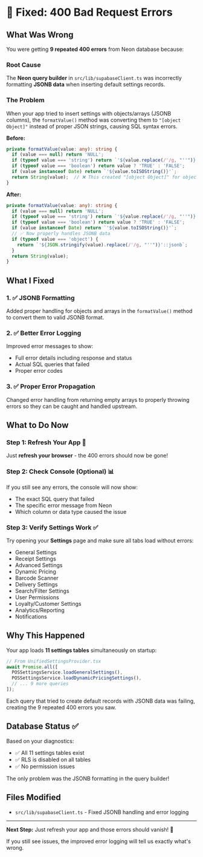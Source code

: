 # 🎯 Fixed: 400 Bad Request Errors

## What Was Wrong

You were getting **9 repeated 400 errors** from Neon database because:

### Root Cause 
The **Neon query builder** in `src/lib/supabaseClient.ts` was incorrectly formatting **JSONB data** when inserting default settings records.

### The Problem
When your app tried to insert settings with objects/arrays (JSONB columns), the `formatValue()` method was converting them to `"[object Object]"` instead of proper JSON strings, causing SQL syntax errors.

**Before:**
```typescript
private formatValue(value: any): string {
  if (value === null) return 'NULL';
  if (typeof value === 'string') return `'${value.replace(/'/g, "''")}'`;
  if (typeof value === 'boolean') return value ? 'TRUE' : 'FALSE';
  if (value instanceof Date) return `'${value.toISOString()}'`;
  return String(value);  // ❌ This created "[object Object]" for objects!
}
```

**After:**
```typescript
private formatValue(value: any): string {
  if (value === null) return 'NULL';
  if (typeof value === 'string') return `'${value.replace(/'/g, "''")}'`;
  if (typeof value === 'boolean') return value ? 'TRUE' : 'FALSE';
  if (value instanceof Date) return `'${value.toISOString()}'`;
  // ✅ Now properly handles JSONB data
  if (typeof value === 'object') {
    return `'${JSON.stringify(value).replace(/'/g, "''")}'::jsonb`;
  }
  return String(value);
}
```

## What I Fixed

### 1. ✅ JSONB Formatting
Added proper handling for objects and arrays in the `formatValue()` method to convert them to valid JSONB format.

### 2. ✅ Better Error Logging  
Improved error messages to show:
- Full error details including response and status
- Actual SQL queries that failed
- Proper error codes

### 3. ✅ Proper Error Propagation
Changed error handling from returning empty arrays to properly throwing errors so they can be caught and handled upstream.

## What to Do Now

### Step 1: Refresh Your App 🔄
Just **refresh your browser** - the 400 errors should now be gone!

### Step 2: Check Console (Optional) 📊
If you still see any errors, the console will now show:
- The exact SQL query that failed
- The specific error message from Neon
- Which column or data type caused the issue

### Step 3: Verify Settings Work ✅
Try opening your **Settings** page and make sure all tabs load without errors:
- General Settings
- Receipt Settings  
- Advanced Settings
- Dynamic Pricing
- Barcode Scanner
- Delivery Settings
- Search/Filter Settings
- User Permissions
- Loyalty/Customer Settings
- Analytics/Reporting
- Notifications

## Why This Happened

Your app loads **11 settings tables** simultaneously on startup:
```typescript
// From UnifiedSettingsProvider.tsx
await Promise.all([
  POSSettingsService.loadGeneralSettings(),
  POSSettingsService.loadDynamicPricingSettings(),
  // ... 9 more queries
]);
```

Each query that tried to create default records with JSONB data was failing, creating the 9 repeated 400 errors you saw.

## Database Status ✅

Based on your diagnostics:
- ✅ All 11 settings tables exist
- ✅ RLS is disabled on all tables  
- ✅ No permission issues

The only problem was the JSONB formatting in the query builder!

## Files Modified

- `src/lib/supabaseClient.ts` - Fixed JSONB handling and error logging

---

**Next Step:** Just refresh your app and those errors should vanish! 🎉

If you still see issues, the improved error logging will tell us exactly what's wrong.

